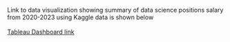 Link to data visualization showing summary of data science positions salary from 2020-2023 using Kaggle data is shown below <br />
<br />
[Tableau Dashboard link](https://public.tableau.com/views/SummaryofDataScienceSalary/TrendofAvg_Salary?:language=en-US&:display_count=n&:origin=viz_share_link)
